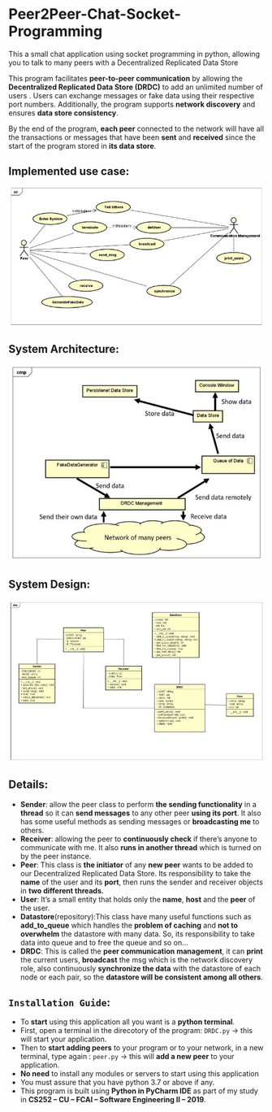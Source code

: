 # Peer2Peer-Chat-Socket-Programming
This a small chat application using socket programming in python, allowing you to talk to many peers with a Decentralized Replicated Data Store

This program facilitates **peer-to-peer communication** by allowing the **Decentralized Replicated Data Store (DRDC)** to add an unlimited number of users . Users can exchange messages or fake data using their respective port numbers. Additionally, the program supports **network discovery** and ensures **data store consistency**. 

By the end of the program, **each peer** connected to the network will have all the transactions or messages that have been **sent** and **received** since the start of the program stored in **its data store**.



## Implemented use case:

![](https://github.com/yelnady/Peer2Peer-Chat-Socket-Programming/blob/master/implemented_use_case.jpeg)

## System Architecture:

![](https://github.com/yelnady/Peer2Peer-Chat-Socket-Programming/blob/master/system_arch.002.jpeg)

## System Design:

![](https://github.com/yelnady/Peer2Peer-Chat-Socket-Programming/blob/master/system_design.003.jpeg)

## Details: 
- **Sender**: allow the peer class to perform **the sending functionality** in a **thread** so it can **send messages** to any other peer **using its port**. It also has some useful methods as sending messages or **broadcasting me** to others. 
- **Receiver**:  allowing  the  peer  to  **continuously  check**  if  there’s  anyone  to communicate with me. It also **runs in another thread** which is turned on by the peer instance. 
- **Peer**:  This class  is  **the  initiator**  of  any  **new peer** wants  to  be  added to  our Decentralized Replicated Data Store. Its responsibility to take the **name** of the user and its **port**, then runs the sender and receiver objects in **two different threads.** 
- **User**: It’s a small entity that holds only the **name**, **host** and the **peer** of the user. 
- **Datastore**(repository):This class have many useful functions such as **add\_to\_queue** which handles the **problem of caching** and **not to overwhelm** the datastore with  many  data.  So,  its  responsibility to  take  data into  queue  and to  free  the queue and so on…  
- **DRDC**: This is called the **peer communication management**, it can **print** the current  users,  **broadcast**  the  msg  which  is  the  network  discovery  role,  also continuously **synchronize the data** with the datastore of each node or each pair, so the **datastore will be consistent among all others**. 



## `Installation Guide`:
- To **start** using this application all you want is a **python terminal**. 
- First, open a terminal in the direcotory of the program: `DRDC.py` → this will start your application. 
- Then to **start adding peers** to your program or to your network, in a new terminal, type again : `peer.py` → this will **add a new peer** to your application. 
- **No need** to install any modules or servers to start using this application 
- You must assure that you have python 3.7 or above if any. 
- This program is built using **Python in PyCharm IDE** as part of my study in **CS252 – CU – FCAI – Software Engineering II – 2019**.

